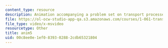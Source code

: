 ```yaml
---
content_type: resource
description: Animation accompanying a problem set on transport processes in the environment.
file: https://ol-ocw-studio-app-qa.s3.amazonaws.com/courses/1-061-transport-processes-in-the-environment-fall-2008/00c8ee0e1ef0839302882cdb65321804_anim5.avi
file_type: video/x-msvideo
resourcetype: Other
title: anim5
uid: 00c8ee0e-1ef0-8393-0288-2cdb65321804
---
```

